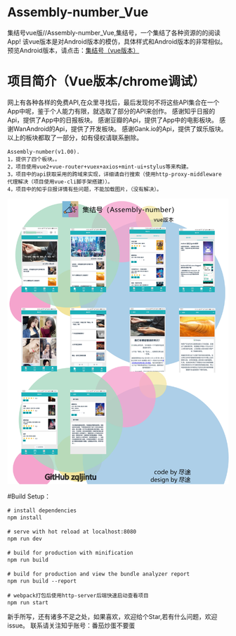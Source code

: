 # Assembly-number_Vue
集结号vue版//Assembly-number_Vue,集结号，一个集结了各种资源的的阅读App!
该vue版本是对Android版本的模仿，具体样式和Android版本的非常相似。
预览Android版本，请点击：[集结号（vue版本）](https://github.com/zqljintu/Assembly-number)

项目简介（Vue版本/chrome调试）
====
网上有各种各样的免费API,在众里寻找后，最后发现何不将这些API集合在一个App中呢，鉴于个人能力有限，就选取了部分的API来创作。
感谢知乎日报的Api，提供了App中的日报板块。
感谢豆瓣的Api，提供了App中的电影板块。
感谢WanAndroid的Api，提供了开发板块。
感谢Gank.io的Api，提供了娱乐版块。
以上的板块都取了一部分，如有侵权请联系删除。

    Assembly-number(v1.00).
    1，提供了四个板块。。
    2，项目使用vue2+vue-router+vuex+axios+mint-ui+stylus等来构建。
    3，项目中的api获取采用的跨域来实现，详细请自行搜索（使用http-proxy-middleware 代理解决（项目使用vue-cli脚手架搭建））。
    4，项目中的知乎日报详情有些问题，不能加载图片，（没有解决）。
 
 ![](https://github.com/zqljintu/Assembly-number_Vue/blob/master/image/ji_vue.jpg)
 
#Build Setup：

    # install dependencies
    npm install
    
    # serve with hot reload at localhost:8080
    npm run dev

    # build for production with minification
    npm run build

    # build for production and view the bundle analyzer report
    npm run build --report

    # webpack打包后使用http-server后端快速启动查看项目
    npm run start
    
    
新手所写，还有诸多不足之处，如果喜欢，欢迎给个Star,若有什么问题，欢迎issue。
联系请关注知乎账号：番茄炒蛋不要蛋
    
    
